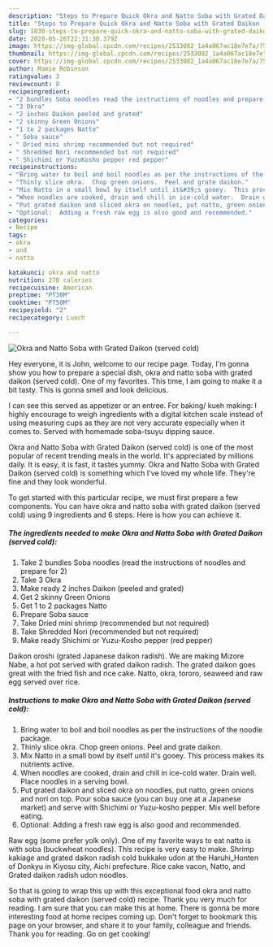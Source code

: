 ```yaml
---
description: "Steps to Prepare Quick Okra and Natto Soba with Grated Daikon (served cold)"
title: "Steps to Prepare Quick Okra and Natto Soba with Grated Daikon (served cold)"
slug: 1830-steps-to-prepare-quick-okra-and-natto-soba-with-grated-daikon-served-cold
date: 2020-05-26T22:31:30.379Z
image: https://img-global.cpcdn.com/recipes/2533082_1a4a067ac18e7e7a/751x532cq70/okra-and-natto-soba-with-grated-daikon-served-cold-recipe-main-photo.jpg
thumbnail: https://img-global.cpcdn.com/recipes/2533082_1a4a067ac18e7e7a/751x532cq70/okra-and-natto-soba-with-grated-daikon-served-cold-recipe-main-photo.jpg
cover: https://img-global.cpcdn.com/recipes/2533082_1a4a067ac18e7e7a/751x532cq70/okra-and-natto-soba-with-grated-daikon-served-cold-recipe-main-photo.jpg
author: Mamie Robinson
ratingvalue: 3
reviewcount: 8
recipeingredient:
- "2 bundles Soba noodles read the instructions of noodles and prepare for 2"
- "3 Okra"
- "2 inches Daikon peeled and grated"
- "2 skinny Green Onions"
- "1 to 2 packages Natto"
- " Soba sauce"
- " Dried mini shrimp recommended but not required"
- " Shredded Nori recommended but not required"
- " Shichimi or YuzuKosho pepper red pepper"
recipeinstructions:
- "Bring water to boil and boil noodles as per the instructions of the noodle package."
- "Thinly slice okra.  Chop green onions.  Peel and grate daikon."
- "Mix Natto in a small bowl by itself until it&#39;s gooey.  This process makes its nutrients active."
- "When noodles are cooked, drain and chill in ice-cold water.  Drain well.  Place noodles in a serving bowl."
- "Put grated daikon and sliced okra on noodles, put natto, green onions and nori on top.  Pour soba sauce (you can buy one at a Japanese market) and serve with Shichimi or Yuzu-kosho pepper.  Mix well before eating."
- "Optional:  Adding a fresh raw egg is also good and recommended."
categories:
- Recipe
tags:
- okra
- and
- natto

katakunci: okra and natto 
nutrition: 278 calories
recipecuisine: American
preptime: "PT30M"
cooktime: "PT50M"
recipeyield: "2"
recipecategory: Lunch

---
```



![Okra and Natto Soba with Grated Daikon (served cold)](https://img-global.cpcdn.com/recipes/2533082_1a4a067ac18e7e7a/751x532cq70/okra-and-natto-soba-with-grated-daikon-served-cold-recipe-main-photo.jpg)

Hey everyone, it is John, welcome to our recipe page. Today, I'm gonna show you how to prepare a special dish, okra and natto soba with grated daikon (served cold). One of my favorites. This time, I am going to make it a bit tasty. This is gonna smell and look delicious.

I can see this served as appetizer or an entree. For baking/ kueh making: I highly encourage to weigh ingredients with a digital kitchen scale instead of using measuring cups as they are not very accurate especially when it comes to. Served with homemade soba-tsuyu dipping sauce.

Okra and Natto Soba with Grated Daikon (served cold) is one of the most popular of recent trending meals in the world. It's appreciated by millions daily. It is easy, it is fast, it tastes yummy. Okra and Natto Soba with Grated Daikon (served cold) is something which I've loved my whole life. They're fine and they look wonderful.


To get started with this particular recipe, we must first prepare a few components. You can have okra and natto soba with grated daikon (served cold) using 9 ingredients and 6 steps. Here is how you can achieve it.

<!--inarticleads1-->

##### The ingredients needed to make Okra and Natto Soba with Grated Daikon (served cold):

1. Take 2 bundles Soba noodles (read the instructions of noodles and prepare for 2)
1. Take 3 Okra
1. Make ready 2 inches Daikon (peeled and grated)
1. Get 2 skinny Green Onions
1. Get 1 to 2 packages Natto
1. Prepare  Soba sauce
1. Take  Dried mini shrimp (recommended but not required)
1. Take  Shredded Nori (recommended but not required)
1. Make ready  Shichimi or Yuzu-Kosho pepper (red pepper)


Daikon oroshi (grated Japanese daikon radish). We are making Mizore Nabe, a hot pot served with grated daikon radish. The grated daikon goes great with the fried fish and rice cake. Natto, okra, tororo, seaweed and raw egg served over rice. 

<!--inarticleads2-->

##### Instructions to make Okra and Natto Soba with Grated Daikon (served cold):

1. Bring water to boil and boil noodles as per the instructions of the noodle package.
1. Thinly slice okra.  Chop green onions.  Peel and grate daikon.
1. Mix Natto in a small bowl by itself until it&#39;s gooey.  This process makes its nutrients active.
1. When noodles are cooked, drain and chill in ice-cold water.  Drain well.  Place noodles in a serving bowl.
1. Put grated daikon and sliced okra on noodles, put natto, green onions and nori on top.  Pour soba sauce (you can buy one at a Japanese market) and serve with Shichimi or Yuzu-kosho pepper.  Mix well before eating.
1. Optional:  Adding a fresh raw egg is also good and recommended.


Raw egg (some prefer yolk only). One of my favorite ways to eat natto is with soba (buckwheat noodles). This recipe is very easy to make. Shrimp kakiage and grated daikon radish cold bukkake udon at the Haruhi_Honten of Donkyu in Kiyosu city, Aichi prefecture. Rice cake vacon, Natto, and Grated daikon radish udon noodles. 

So that is going to wrap this up with this exceptional food okra and natto soba with grated daikon (served cold) recipe. Thank you very much for reading. I am sure that you can make this at home. There is gonna be more interesting food at home recipes coming up. Don't forget to bookmark this page on your browser, and share it to your family, colleague and friends. Thank you for reading. Go on get cooking!
